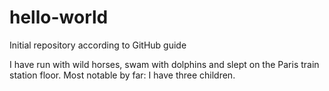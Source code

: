 # hello-world
Initial repository according to GitHub guide

I have run with wild horses, swam with dolphins and slept on the Paris train station floor.
Most notable by far: I have three children.
